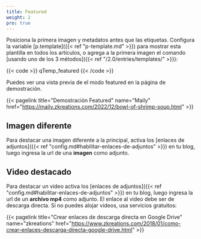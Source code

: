 ```yaml
---
title: Featured
weight: 2
pro: true
---
```


Posiciona la primera imagen y metadatos antes que las etiquetas. Configura la variable [p.template]({{< ref "p-template.md" >}}) para mostrar esta plantilla en todos los artículos, o agrega a la primera imagen el comando [usando uno de los 3 métodos]({{< ref "/2.0/entries/templates/" >}}):

{{< code >}}
qTemp_featured
{{< /code >}}

Puedes ver una vista previa de el modo featured en la página de demostración.

{{< pagelink title="Demostración Featured" name="Maily" href="https://maily.zkreations.com/2022/12/bowl-of-shrimp-soup.html" >}}

## Imagen diferente

Para destacar una imagen diferente a la principal, activa los [enlaces de adjuntos]({{< ref "config.md#habilitar-enlaces-de-adjuntos" >}}) en tu blog, luego ingresa la url de una **imagen** como adjunto.

## Video destacado

Para destacar un video activa los [enlaces de adjuntos]({{< ref "config.md#habilitar-enlaces-de-adjuntos" >}}) en tu blog, luego ingresa la url de un **archivo mp4** como adjunto. El enlace al video debe ser de descarga directa. Si no puedes alojar videos, usa servicios gratuitos:

{{< pagelink title="Crear enlaces de descarga directa en Google Drive" name="zkreations" href="https://www.zkreations.com/2018/01/como-crear-enlaces-descarga-directa-google-drive.html" >}}


